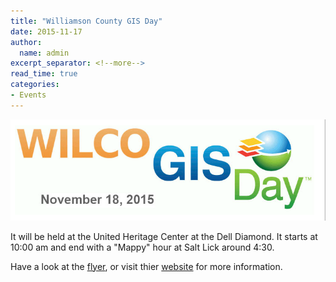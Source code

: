 ```yaml
---
title: "Williamson County GIS Day"
date: 2015-11-17
author:
  name: admin
excerpt_separator: <!--more-->
read_time: true
categories:
- Events
---
```

![wilcogis](/assets/img/blog/wilcogis.png "wilco gis logo")

It will be held at the United Heritage Center at the Dell Diamond. It starts at 10:00 am and end with a "Mappy" hour at Salt Lick around 4:30.

Have a look at the [flyer](http://www.wilcogisday.com/uploads/2/9/3/0/293099/gisday2015flyer.pdf), or visit thier [website](http://www.wilcogisday.com/) for more information.
<!--more-->
